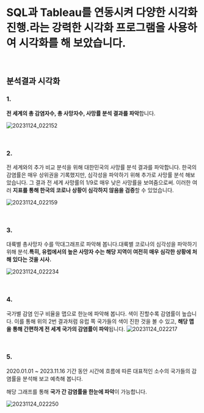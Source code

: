 # SQL과 Tableau를 연동시켜 다양한 시각화 진행.라는 강력한 시각화 프로그램을 사용하여 시각화를 해 보았습니다.

<br/>

## 분석결과 시각화
 

### 1.

**전 세계의 총 감염자수, 총 사망자수, 사망률 분석 결과를 파악**합니다.

![20231124_022152](https://github.com/siilver94/Analyzing-COVID19-Data/assets/57824945/16312177-a586-4173-b7bc-b5c7676334ec)

<br/>


### 2.

전 세계와의 추가 비교 분석을 위해 대한민국의 사망률 분석 결과를 파악합니다. 한국의 감염률은 매우 상위권을 기록했지만, 심각성을 파악하기 위해 추가로 사망률 분석 해보았습니다. 그 결과 전 세계 사망률의 1/9로 매우 낮은 사망률을 보여줌으로써. 이러한 여러 **지표를 통해 한국의 코로나 상황이 심각하지 않음을 검증**할 수 있었습니다.

![20231124_022159](https://github.com/siilver94/Analyzing-COVID19-Data/assets/57824945/5a66dabd-75e9-4eb7-9dc5-f9c89c0cd618)

<br/>


### 3.

대륙별 총사망자 수를 막대그래프로 파악해 봅니다.대륙별 코로나의 심각성을 파악하기 위해 분석.**특히, 유럽에서의 높은 사망자 수는 해당 지역이 여전히 매우 심각한 상황에 처해 있다는 것을 시사.**


![20231124_022234](https://github.com/siilver94/Analyzing-COVID19-Data/assets/57824945/2f4aab71-43cf-4e55-89e9-2a1b03bc789c)

<br/>


### 4.

국가별 감염 인구 비율을 맵으로 한눈에 파악해 봅니다. 색이 진할수록 감염률이 높습니다. 이를 통해 위의 2번 결과처럼 유럽 쪽 국가들의 색이 진한 것을 볼 수 있고, **해당 맵을 통해 간편하게 전 세계 국가의 감염률이 파악**됩니다.
![20231124_022217](https://github.com/siilver94/Analyzing-COVID19-Data/assets/57824945/5b9895ac-8866-4c47-8131-07305b42c80b)

<br/>


### 5.

2020.01.01 ~ 2023.11.16 기간 동안 시간에 흐름에 따른 대표적인 소수의 국가들의 감염률을 분석해 보고 예측해 봅니다.

해당 그래프를 통해 **국가 간 감염률을 한눈에 파악**이 가능합니다.

![20231124_022250](https://github.com/siilver94/Analyzing-COVID19-Data/assets/57824945/b081c27b-c429-4af7-bdea-cf9bc29c5bde)
